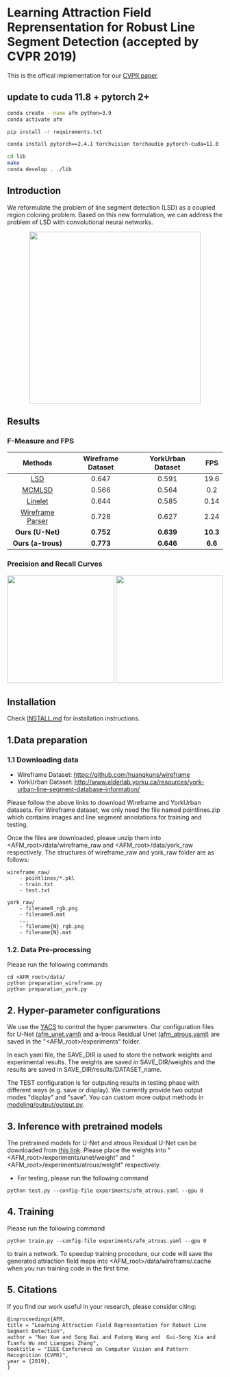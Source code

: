 # Learning Attraction Field Reprensentation for Robust Line Segment Detection (accepted by CVPR 2019)

This is the offical implementation for our [CVPR paper](https://arxiv.org/abs/1812.02122).

## update to cuda 11.8 + pytorch 2+
``` bash
conda create --name afm python=3.9
conda activate afm

pip install -r requirements.txt

conda install pytorch==2.4.1 torchvision torchaudio pytorch-cuda=11.8 -c pytorch -c nvidia

cd lib
make
conda develop . ./lib
```

## Introduction
We reformulate the problem of line segment detection (LSD) as a coupled region coloring problem. Based on this new formulation, we can address the problem of LSD with convolutional neural networks.
<p align="center">
<img src="figures/our_method.png" height="400" width="400">
<p>

## Results

### F-Measure and FPS

| Methods | Wireframe Dataset | YorkUrban Dataset | FPS|
|:-----:|:-----:|:-----:|:-----:|
| [LSD](https://ieeexplore.ieee.org/document/4731268/) | 0.647 | 0.591 | 19.6|
| [MCMLSD](http://www.elderlab.yorku.ca/wp-content/uploads/2016/12/Almazan_MCMLSD_A_Dynamic_CVPR_2017_paper.pdf) | 0.566 | 0.564 | 0.2 |
| [Linelet](https://github.com/NamgyuCho/Linelet-code-and-YorkUrban-LineSegment-DB)| 0.644 | 0.585 | 0.14|
| [Wireframe Parser](https://github.com/huangkuns/wireframe)| 0.728 | 0.627 | 2.24|
|**Ours (U-Net)**| **0.752** | **0.639** | **10.3**|
|**Ours (a-trous)**| **0.773** | **0.646** | **6.6**|

### Precision and Recall Curves
<p align="center">
<img src="figures/PR-curve-wireframe.png"  width="250">
<img src="figures/PR-curve-wireframe.png" width="250">
</p>

## Installation
Check [INSTALL.md](INSTALL.md) for installation instructions.


## 1.Data preparation
### 1.1 Downloading data
- Wireframe Dataset: https://github.com/huangkuns/wireframe
- YorkUrban Dataset: http://www.elderlab.yorku.ca/resources/york-urban-line-segment-database-information/

Please follow the above links to download Wireframe and YorkUrban datasets. For Wireframe dataset, we only need the file named pointlines.zip which contains images and line segment annotations for training and testing. 

Once the files are downloaded, please unzip them into <AFM_root>/data/wireframe_raw and <AFM_root>/data/york_raw  respectively. The structures of wireframe_raw and york_raw folder are as follows:
```
wireframe_raw/
    - pointlines/*.pkl
    - train.txt
    - test.txt

york_raw/
    - filename0_rgb.png
    - filename0.mat
    ...
    - filename{N}_rgb.png
    - filename{N}.mat
```

### 1.2. Data Pre-processing
Please run the following commands
```
cd <AFM_root>/data/
python preparation_wireframe.py
python preparation_york.py
```

## 2. Hyper-parameter configurations
We use the [YACS](https://github.com/rbgirshick/yacs) to control the hyper parameters. Our configuration files for U-Net [(afm_unet.yaml)](experiments/afm_unet.yaml) and a-trous Residual Unet [(afm_atrous.yaml)](experiments/afm_atrous.yaml) are saved in the "<AFM_root>/experiments" folder.

In each yaml file, the SAVE_DIR is used to store the network weights and experimental results. The weights are saved in SAVE_DIR/weights and the results are saved in SAVE_DIR/results/DATASET_name.

The TEST configuration is for outputing results in testing phase with different ways (e.g. save or display). We currently provide two output modes "display" and "save". 
You can custom more output methods in [modeling/output/output.py](modeling/output/output.py). 

## 3. Inference with pretrained models
The pretrained models for U-Net and atrous Residual U-Net can be downloaded from [this link](https://drive.google.com/file/d/1AnLWs91vQdsJm6jJhB7MAvbIIQc0hJL2/view?usp=sharing). Please place the weights into "<AFM_root>/experiments/unet/weight" and "<AFM_root>/experiments/atrous/weight" respectively. 

- For testing, please run the following command

```
python test.py --config-file experiments/afm_atrous.yaml --gpu 0
```


## 4. Training
Please run the following command 
```
python train.py --config-file experiments/afm_atrous.yaml --gpu 0
```
to train a network. To speedup training procedure, our code will save the generated attraction field maps into <AFM_root>/data/wireframe/.cache when you run training code in the first time.


## 5. Citations
If you find our work useful in your research, please consider citing:
```
@inproceedings{AFM,
title = "Learning Attraction Field Representation for Robust Line Segment Detection",
author = "Nan Xue and Song Bai and Fudong Wang and  Gui-Song Xia and Tianfu Wu and Liangpei Zhang",
booktitle = "IEEE Conference on Computer Vision and Pattern Recognition (CVPR)",
year = {2019},
}
```
